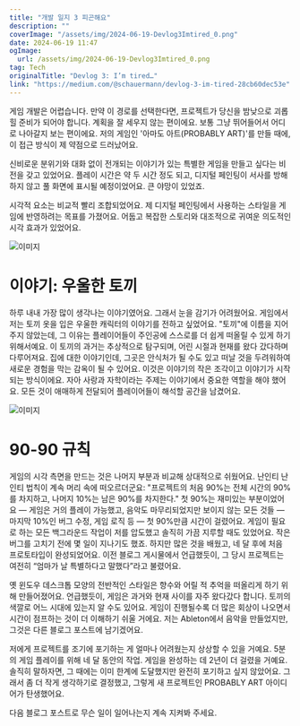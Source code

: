 ```yaml
---
title: "개발 일지 3 피곤해요"
description: ""
coverImage: "/assets/img/2024-06-19-Devlog3Imtired_0.png"
date: 2024-06-19 11:47
ogImage:
  url: /assets/img/2024-06-19-Devlog3Imtired_0.png
tag: Tech
originalTitle: "Devlog 3: I’m tired…"
link: "https://medium.com/@schauermann/devlog-3-im-tired-28cb60dec53e"
---
```


게임 개발은 어렵습니다. 만약 이 경로를 선택한다면, 프로젝트가 당신을 밤낮으로 괴롭힐 준비가 되어야 합니다. 계획을 잘 세우지 않는 편이에요. 보통 그냥 뛰어들어서 어디로 나아갈지 보는 편이에요. 저의 게임인 '아마도 아트(PROBABLY ART)'를 만들 때에, 이 접근 방식이 제 약점으로 드러났어요.

신비로운 분위기와 대화 없이 전개되는 이야기가 있는 특별한 게임을 만들고 싶다는 비전을 갖고 있었어요. 플레이 시간은 약 두 시간 정도 되고, 디지털 페인팅이 서사를 방해하지 않고 풀 화면에 표시될 예정이었어요. 큰 야망이 있었죠.

시각적 요소는 비교적 빨리 조합되었어요. 제 디지털 페인팅에서 사용하는 스타일을 게임에 반영하려는 목표를 가졌어요. 어둡고 복잡한 스토리와 대조적으로 귀여운 의도적인 시각 효과가 있었어요.

![이미지](/assets/img/2024-06-19-Devlog3Imtired_0.png)

<div class="content-ad"></div>

# 이야기: 우울한 토끼

하루 내내 가장 많이 생각나는 이야기였어요. 그래서 눈을 감기가 어려웠어요. 게임에서 저는 토끼 옷을 입은 우울한 캐릭터의 이야기를 전하고 싶었어요. "토끼"에 이름을 지어주지 않았는데, 그 이유는 플레이어들이 주인공에 스스로를 더 쉽게 떠올릴 수 있게 하기 위해서예요. 이 토끼의 과거는 추상적으로 탐구되며, 어린 시절과 현재를 왔다 갔다하며 다루어져요. 집에 대한 이야기인데, 그곳은 안식처가 될 수도 있고 떠날 것을 두려워하여 새로운 경험을 막는 감옥이 될 수 있어요. 이것은 이야기의 작은 조각이고 이야기가 시작되는 방식이에요. 자아 사랑과 자학이라는 주제는 이야기에서 중요한 역할을 해야 했어요. 모든 것이 애매하게 전달되어 플레이어들이 해석할 공간을 남겼어요.

![이미지](/assets/img/2024-06-19-Devlog3Imtired_1.png)

# 90-90 규칙

<div class="content-ad"></div>

게임의 시각 측면을 만드는 것은 나머지 부분과 비교해 상대적으로 쉬웠어요. 난인티 난인티 법칙이 계속 머리 속에 떠오르더군요: "프로젝트의 처음 90%는 전체 시간의 90%를 차지하고, 나머지 10%는 남은 90%를 차지한다." 첫 90%는 재미있는 부분이었어요 — 게임은 거의 플레이 가능했고, 음악도 마무리되었지만 보이지 않는 모든 것들 — 마지막 10%인 버그 수정, 게임 로직 등 — 첫 90%만큼 시간이 걸렸어요. 게임이 필요로 하는 모든 백그라운드 작업이 저를 압도했고 솔직히 가끔 지루할 때도 있었어요. 작은 버그를 고치기 전에 몇 일이 지나기도 했죠. 하지만 많은 것을 배웠고, 네 달 후에 처음 프로토타입이 완성되었어요. 이전 블로그 게시물에서 언급했듯이, 그 당시 프로젝트는 여전히 “엄마가 날 특별하다고 말했다”라고 불렸어요.

옛 윈도우 데스크톱 모양의 전반적인 스타일은 향수와 어릴 적 추억을 떠올리게 하기 위해 만들어졌어요. 언급했듯이, 게임은 과거와 현재 사이를 자주 왔다갔다 합니다. 토끼의 색깔로 어느 시대에 있는지 알 수도 있어요. 게임이 진행될수록 더 많은 회상이 나오면서 시간이 점프하는 것이 더 이해하기 쉬울 거에요. 저는 Ableton에서 음악을 만들었지만, 그것은 다른 블로그 포스트에 남기겠어요.

저에게 프로젝트를 조기에 포기하는 게 얼마나 어려웠는지 상상할 수 있을 거예요. 5분의 게임 플레이를 위해 네 달 동안의 작업. 게임을 완성하는 데 2년이 더 걸렸을 거예요. 솔직히 말하자면, 그 때에는 이미 한계에 도달했지만 완전히 포기하고 싶지 않았어요. 그래서 좀 더 작게 생각하기로 결정했고, 그렇게 새 프로젝트인 PROBABLY ART 아이디어가 탄생했어요.

다음 블로그 포스트로 무슨 일이 일어나는지 계속 지켜봐 주세요.
